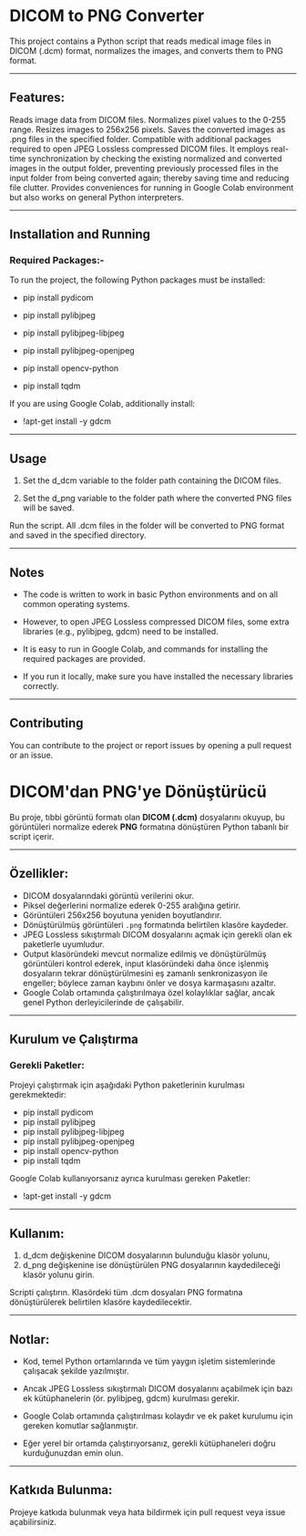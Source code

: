 # DICOM to PNG Converter
This project contains a Python script that reads medical image files in DICOM (.dcm) format, normalizes the images, and converts them to PNG format.

---------------------------------------------------------------------------------------------------------------------------------------------------------------------------------------

## Features:
Reads image data from DICOM files.
Normalizes pixel values to the 0-255 range.
Resizes images to 256x256 pixels.
Saves the converted images as .png files in the specified folder.
Compatible with additional packages required to open JPEG Lossless compressed DICOM files.
It employs real-time synchronization by checking the existing normalized and converted images in the output folder, preventing previously processed files in the input folder from being converted again; thereby saving time and reducing file clutter.
Provides conveniences for running in Google Colab environment but also works on general Python interpreters.

---------------------------------------------------------------------------------------------------------------------------------------------------------------------------------------

## Installation and Running

### Required Packages:-
To run the project, the following Python packages must be installed:
- pip install pydicom

- pip install pylibjpeg

- pip install pylibjpeg-libjpeg

- pip install pylibjpeg-openjpeg

- pip install opencv-python

- pip install tqdm

If you are using Google Colab, additionally install:

- !apt-get install -y gdcm

---------------------------------------------------------------------------------------------------------------------------------------------------------------------------------------

## Usage

1) Set the d_dcm variable to the folder path containing the DICOM files.

2) Set the d_png variable to the folder path where the converted PNG files will be saved.

Run the script. All .dcm files in the folder will be converted to PNG format and saved in the specified directory.

---------------------------------------------------------------------------------------------------------------------------------------------------------------------------------------

## Notes

- The code is written to work in basic Python environments and on all common operating systems.

- However, to open JPEG Lossless compressed DICOM files, some extra libraries (e.g., pylibjpeg, gdcm) need to be installed.

- It is easy to run in Google Colab, and commands for installing the required packages are provided.

- If you run it locally, make sure you have installed the necessary libraries correctly.

---------------------------------------------------------------------------------------------------------------------------------------------------------------------------------------

## Contributing

You can contribute to the project or report issues by opening a pull request or an issue.








# DICOM'dan PNG'ye Dönüştürücü

Bu proje, tıbbi görüntü formatı olan **DICOM (.dcm)** dosyalarını okuyup, bu görüntüleri normalize ederek **PNG** formatına dönüştüren Python tabanlı bir script içerir.

---------------------------------------------------------------------------------------------------------------------------------------------------------------------------------------

## Özellikler:

- DICOM dosyalarındaki görüntü verilerini okur.
- Piksel değerlerini normalize ederek 0-255 aralığına getirir.
- Görüntüleri 256x256 boyutuna yeniden boyutlandırır.
- Dönüştürülmüş görüntüleri `.png` formatında belirtilen klasöre kaydeder.
- JPEG Lossless sıkıştırmalı DICOM dosyalarını açmak için gerekli olan ek paketlerle uyumludur.
- Output klasöründeki mevcut normalize edilmiş ve dönüştürülmüş görüntüleri kontrol ederek, input klasöründeki daha önce işlenmiş dosyaların tekrar dönüştürülmesini eş zamanlı senkronizasyon ile engeller; böylece zaman kaybını önler ve dosya karmaşasını azaltır.
- Google Colab ortamında çalıştırılmaya özel kolaylıklar sağlar, ancak genel Python derleyicilerinde de çalışabilir.

---------------------------------------------------------------------------------------------------------------------------------------------------------------------------------------

## Kurulum ve Çalıştırma

### Gerekli Paketler:

Projeyi çalıştırmak için aşağıdaki Python paketlerinin kurulması gerekmektedir:
- pip install pydicom
- pip install pylibjpeg
- pip install pylibjpeg-libjpeg
- pip install pylibjpeg-openjpeg
- pip install opencv-python
- pip install tqdm

Google Colab kullanıyorsanız ayrıca kurulması gereken Paketler:
- !apt-get install -y gdcm

---------------------------------------------------------------------------------------------------------------------------------------------------------------------------------------

## Kullanım:

1) d_dcm değişkenine DICOM dosyalarının bulunduğu klasör yolunu,
2) d_png değişkenine ise dönüştürülen PNG dosyalarının kaydedileceği klasör yolunu girin.

Scripti çalıştırın. Klasördeki tüm .dcm dosyaları PNG formatına dönüştürülerek belirtilen klasöre kaydedilecektir.

---------------------------------------------------------------------------------------------------------------------------------------------------------------------------------------

## Notlar:

- Kod, temel Python ortamlarında ve tüm yaygın işletim sistemlerinde çalışacak şekilde yazılmıştır.

- Ancak JPEG Lossless sıkıştırmalı DICOM dosyalarını açabilmek için bazı ek kütüphanelerin (ör. pylibjpeg, gdcm) kurulması gerekir.

- Google Colab ortamında çalıştırılması kolaydır ve ek paket kurulumu için gereken komutlar sağlanmıştır.

- Eğer yerel bir ortamda çalıştırıyorsanız, gerekli kütüphaneleri doğru kurduğunuzdan emin olun.

---------------------------------------------------------------------------------------------------------------------------------------------------------------------------------------

## Katkıda Bulunma:

Projeye katkıda bulunmak veya hata bildirmek için pull request veya issue açabilirsiniz.




